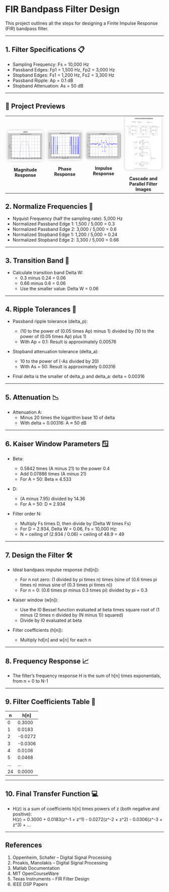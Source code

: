 # FIR Bandpass Filter Design

This project outlines all the steps for designing a Finite Impulse Response (FIR) bandpass filter.

---

## 1. Filter Specifications 📋

- Sampling Frequency: Fs = 10,000 Hz
- Passband Edges: Fp1 = 1,500 Hz, Fp2 = 3,000 Hz
- Stopband Edges: Fs1 = 1,200 Hz, Fs2 = 3,300 Hz
- Passband Ripple: Ap = 0.1 dB
- Stopband Attenuation: As = 50 dB

---
## 🎯 Project Previews

<table>
  <tr>
    <td align="center">
      <img src="https://raw.githubusercontent.com/ArijitDutta96395/MATLAB_PROJECT/master/pic1.png" alt="Project 1" width="200" style="border-radius: 8px; box-shadow: 0 0 8px rgba(0,0,0,0.2);" />
      <br/><br/>
      <b>Magnitude Response</b>
    </td>
    <td align="center">
      <img src="https://raw.githubusercontent.com/ArijitDutta96395/MATLAB_PROJECT/master/pic2.png" alt="Project 2" width="200" style="border-radius: 8px; box-shadow: 0 0 8px rgba(0,0,0,0.2);" />
      <br/><br/>
      <b>Phase Response</b>
    </td>
    <td align="center">
      <img src="https://raw.githubusercontent.com/ArijitDutta96395/MATLAB_PROJECT/master/pic3.png" alt="Project 3" width="200" style="border-radius: 8px; box-shadow: 0 0 8px rgba(0,0,0,0.2);" />
      <br/><br/>
      <b>Impulse Response</b>
    </td>
    <td align="center">
      <img src="https://raw.githubusercontent.com/ArijitDutta96395/MATLAB_PROJECT/master/pic4.png" alt="Project 4" width="200" style="border-radius: 8px; box-shadow: 0 0 8px rgba(0,0,0,0.2);" />
      <br/><br/>
      <b>Cascade and Parallel Filter Images</b>
    </td>
  </tr>
</table>

## 2. Normalize Frequencies 🔄

- Nyquist Frequency (half the sampling rate): 5,000 Hz
- Normalized Passband Edge 1: 1,500 / 5,000 = 0.3
- Normalized Passband Edge 2: 3,000 / 5,000 = 0.6
- Normalized Stopband Edge 1: 1,200 / 5,000 = 0.24
- Normalized Stopband Edge 2: 3,300 / 5,000 = 0.66

---

## 3. Transition Band 📐

- Calculate transition band Delta W:
  - 0.3 minus 0.24 = 0.06
  - 0.66 minus 0.6 = 0.06
  - Use the smaller value: Delta W = 0.06

---

## 4. Ripple Tolerances 🌊

- Passband ripple tolerance (delta_p):
  - (10 to the power of (0.05 times Ap) minus 1) divided by (10 to the power of (0.05 times Ap) plus 1)
  - With Ap = 0.1: Result is approximately 0.00576

- Stopband attenuation tolerance (delta_a):
  - 10 to the power of (-As divided by 20)
  - With As = 50: Result is approximately 0.00316

- Final delta is the smaller of delta_p and delta_a: delta = 0.00316

---

## 5. Attenuation 📉

- Attenuation A:
  - Minus 20 times the logarithm base 10 of delta
  - With delta = 0.00316: A ≈ 50 dB

---

## 6. Kaiser Window Parameters 🪟

- Beta:
  - 0.5842 times (A minus 21) to the power 0.4
  - Add 0.07886 times (A minus 21)
  - For A = 50: Beta ≈ 4.533

- D:
  - (A minus 7.95) divided by 14.36
  - For A = 50: D ≈ 2.934

- Filter order N:
  - Multiply Fs times D, then divide by (Delta W times Fs)
  - For D = 2.934, Delta W = 0.06, Fs = 10,000 Hz:
  - N = ceiling of (2.934 / 0.06) = ceiling of 48.9 = 49

---

## 7. Design the Filter 🛠️

- Ideal bandpass impulse response (hd[n]):
  - For n not zero: (1 divided by pi times n) times (sine of (0.6 times pi times n) minus sine of (0.3 times pi times n))
  - For n = 0: (0.6 times pi minus 0.3 times pi) divided by pi = 0.3

- Kaiser window (w[n]):
  - Use the I0 Bessel function evaluated at beta times square root of (1 minus (2 times n divided by (N minus 1)) squared)
  - Divide by I0 evaluated at beta

- Filter coefficients (h[n]):
  - Multiply hd[n] and w[n] for each n

---

## 8. Frequency Response 📈

- The filter’s frequency response H is the sum of h[n] times exponentials, from n = 0 to N-1

---

## 9. Filter Coefficients Table 🔢

| n  | h[n]     |
|----|----------|
| 0  | 0.3000   |
| 1  | 0.0183   |
| 2  | -0.0272  |
| 3  | -0.0306  |
| 4  | 0.0106   |
| 5  | 0.0468   |
| …  | …        |
| 24 | 0.0000   |

---

## 10. Final Transfer Function 💻

- H(z) is a sum of coefficients h[n] times powers of z (both negative and positive):  
  H(z) = 0.3000 + 0.0183(z^-1 + z^1) - 0.0272(z^-2 + z^2) - 0.0306(z^-3 + z^3) + ...

---

## References

1. Oppenheim, Schafer – Digital Signal Processing  
2. Proakis, Manolakis – Digital Signal Processing  
3. Matlab Documentation  
4. MIT OpenCourseWare  
5. Texas Instruments – FIR Filter Design  
6. IEEE DSP Papers  
